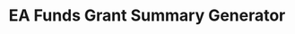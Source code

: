 ---
title: EA Funds Grant Summary Generator
emoji: 📑
colorFrom: blue
colorTo: green
sdk: streamlit
app_file: app.py
pinned: false
---